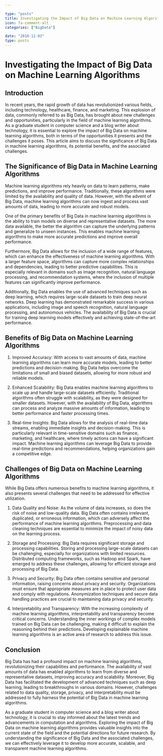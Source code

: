 ```yaml
---

type: "posts"
title: Investigating the Impact of Big Data on Machine Learning Algorithms
icon: fa-comment-alt
categories: ["BigData"]

date: "2018-12-03"
type: posts
---
```





# Investigating the Impact of Big Data on Machine Learning Algorithms

## Introduction

In recent years, the rapid growth of data has revolutionized various fields, including technology, healthcare, finance, and marketing. This explosion of data, commonly referred to as Big Data, has brought about new challenges and opportunities, particularly in the field of machine learning algorithms. As a graduate student in computer science and a blog writer about technology, it is essential to explore the impact of Big Data on machine learning algorithms, both in terms of the opportunities it presents and the challenges it poses. This article aims to discuss the significance of Big Data in machine learning algorithms, its potential benefits, and the associated challenges.

## The Significance of Big Data in Machine Learning Algorithms

Machine learning algorithms rely heavily on data to learn patterns, make predictions, and improve performance. Traditionally, these algorithms were limited by the availability and quality of data. However, with the advent of Big Data, machine learning algorithms can now ingest and process vast amounts of data, leading to more accurate and robust models.

One of the primary benefits of Big Data in machine learning algorithms is the ability to train models on diverse and representative datasets. The more data available, the better the algorithm can capture the underlying patterns and generalize to unseen instances. This enables machine learning algorithms to make more accurate predictions and improve overall performance.

Furthermore, Big Data allows for the inclusion of a wide range of features, which can enhance the effectiveness of machine learning algorithms. With a larger feature space, algorithms can capture more complex relationships and dependencies, leading to better predictive capabilities. This is especially relevant in domains such as image recognition, natural language processing, and recommendation systems, where the inclusion of multiple features can significantly improve performance.

Additionally, Big Data enables the use of advanced techniques such as deep learning, which requires large-scale datasets to train deep neural networks. Deep learning has demonstrated remarkable success in various applications, including image and speech recognition, natural language processing, and autonomous vehicles. The availability of Big Data is crucial for training deep learning models effectively and achieving state-of-the-art performance.

## Benefits of Big Data on Machine Learning Algorithms

1. Improved Accuracy: With access to vast amounts of data, machine learning algorithms can learn more accurate models, leading to better predictions and decision-making. Big Data helps overcome the limitations of small and biased datasets, allowing for more robust and reliable models.

2. Enhanced Scalability: Big Data enables machine learning algorithms to scale up and handle large-scale datasets efficiently. Traditional algorithms often struggle with scalability, as they were designed for smaller datasets. However, with the availability of Big Data, algorithms can process and analyze massive amounts of information, leading to better performance and faster processing times.

3. Real-time Insights: Big Data allows for the analysis of real-time data streams, enabling immediate insights and decision-making. This is particularly relevant in time-sensitive domains such as finance, marketing, and healthcare, where timely actions can have a significant impact. Machine learning algorithms can leverage Big Data to provide real-time predictions and recommendations, helping organizations gain a competitive edge.

## Challenges of Big Data on Machine Learning Algorithms

While Big Data offers numerous benefits to machine learning algorithms, it also presents several challenges that need to be addressed for effective utilization.

1. Data Quality and Noise: As the volume of data increases, so does the risk of noise and low-quality data. Big Data often contains irrelevant, duplicated, or erroneous information, which can adversely affect the performance of machine learning algorithms. Preprocessing and data cleaning techniques are essential to minimize the impact of noisy data on the learning process.

2. Storage and Processing: Big Data requires significant storage and processing capabilities. Storing and processing large-scale datasets can be challenging, especially for organizations with limited resources. Distributed computing frameworks, such as Hadoop and Spark, have emerged to address these challenges, allowing for efficient storage and processing of Big Data.

3. Privacy and Security: Big Data often contains sensitive and personal information, raising concerns about privacy and security. Organizations must ensure that appropriate measures are in place to protect user data and comply with regulations. Anonymization techniques and secure data handling practices are crucial to maintaining data privacy and security.

4. Interpretability and Transparency: With the increasing complexity of machine learning algorithms, interpretability and transparency become critical concerns. Understanding the inner workings of complex models trained on Big Data can be challenging, making it difficult to explain the reasoning behind their predictions. Developing explainable machine learning algorithms is an active area of research to address this issue.

## Conclusion

Big Data has had a profound impact on machine learning algorithms, revolutionizing their capabilities and performance. The availability of vast amounts of data has enabled algorithms to learn from diverse and representative datasets, improving accuracy and scalability. Moreover, Big Data has facilitated the development of advanced techniques such as deep learning, leading to breakthroughs in various domains. However, challenges related to data quality, storage, privacy, and interpretability must be addressed to fully harness the potential of Big Data in machine learning algorithms.

As a graduate student in computer science and a blog writer about technology, it is crucial to stay informed about the latest trends and advancements in computation and algorithms. Exploring the impact of Big Data on machine learning algorithms provides valuable insights into the current state of the field and the potential directions for future research. By understanding the significance of Big Data and the associated challenges, we can effectively leverage it to develop more accurate, scalable, and transparent machine learning algorithms.